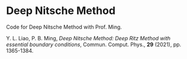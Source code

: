 # Deep Nitsche Method

Code for Deep Nitsche Method with Prof. Ming.  

Y. L. Liao, P. B. Ming, *Deep Nitsche Method: Deep Ritz Method with essential boundary conditions*, Commun. Comput. Phys., **29** (2021), pp. 1365-1384.
